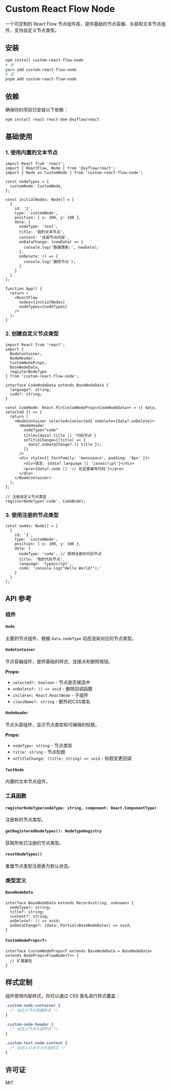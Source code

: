 # Custom React Flow Node

一个可定制的 React Flow 节点组件库，提供基础的节点容器、头部和文本节点组件，支持自定义节点类型。

## 安装

```bash
npm install custom-react-flow-node
# 或
yarn add custom-react-flow-node
# 或
pnpm add custom-react-flow-node
```

## 依赖

确保你的项目已安装以下依赖：

```bash
npm install react react-dom @xyflow/react
```

## 基础使用

### 1. 使用内置的文本节点

```tsx
import React from 'react';
import { ReactFlow, Node } from '@xyflow/react';
import { Node as CustomNode } from 'custom-react-flow-node';

const nodeTypes = {
  customNode: CustomNode,
};

const initialNodes: Node[] = [
  {
    id: '1',
    type: 'customNode',
    position: { x: 100, y: 100 },
    data: {
      nodeType: 'text',
      title: '我的文本节点',
      content: '这是节点内容',
      onDataChange: (newData) => {
        console.log('数据更新:', newData);
      },
      onDelete: () => {
        console.log('删除节点');
      }
    }
  }
];

function App() {
  return (
    <ReactFlow
      nodes={initialNodes}
      nodeTypes={nodeTypes}
    />
  );
}
```

### 2. 创建自定义节点类型

```tsx
import React from 'react';
import { 
  NodeContainer, 
  NodeHeader, 
  CustomNodeProps, 
  BaseNodeData,
  registerNodeType 
} from 'custom-react-flow-node';

interface CodeNodeData extends BaseNodeData {
  language?: string;
  code?: string;
}

const CodeNode: React.FC<CustomNodeProps<CodeNodeData>> = ({ data, selected }) => {
  return (
    <NodeContainer selected={selected} onDelete={data?.onDelete}>
      <NodeHeader
        nodeType="code"
        title={data?.title || '代码节点'}
        onTitleChange={(title) => {
          data?.onDataChange?.({ title });
        }}
      />
      <div style={{ fontFamily: 'monospace', padding: '8px' }}>
        <div>语言: {data?.language || 'javascript'}</div>
        <pre>{data?.code || '// 在这里编写代码'}</pre>
      </div>
    </NodeContainer>
  );
};

// 注册自定义节点类型
registerNodeType('code', CodeNode);
```

### 3. 使用注册的节点类型

```tsx
const nodes: Node[] = [
  {
    id: '1',
    type: 'customNode',
    position: { x: 100, y: 100 },
    data: {
      nodeType: 'code', // 使用注册的代码节点
      title: '我的代码节点',
      language: 'typescript',
      code: 'console.log("Hello World!");'
    }
  }
];
```

## API 参考

### 组件

#### `Node`
主要的节点组件，根据 `data.nodeType` 动态渲染对应的节点类型。

#### `NodeContainer`
节点容器组件，提供基础的样式、连接点和删除按钮。

**Props:**
- `selected?: boolean` - 节点是否被选中
- `onDelete?: () => void` - 删除回调函数
- `children: React.ReactNode` - 子组件
- `className?: string` - 额外的CSS类名

#### `NodeHeader`
节点头部组件，显示节点类型和可编辑的标题。

**Props:**
- `nodeType: string` - 节点类型
- `title: string` - 节点标题
- `onTitleChange: (title: string) => void` - 标题变更回调

#### `TextNode`
内置的文本节点组件。

### 工具函数

#### `registerNodeType(nodeType: string, component: React.ComponentType)`
注册新的节点类型。

#### `getRegisteredNodeTypes(): NodeTypeRegistry`
获取所有已注册的节点类型。

#### `resetNodeTypes()`
重置节点类型注册表为默认状态。

### 类型定义

#### `BaseNodeData`
```tsx
interface BaseNodeData extends Record<string, unknown> {
  nodeType?: string;
  title?: string;
  content?: string;
  onDelete?: () => void;
  onDataChange?: (data: Partial<BaseNodeData>) => void;
}
```

#### `CustomNodeProps<T>`
```tsx
interface CustomNodeProps<T extends BaseNodeData = BaseNodeData> extends NodeProps<FlowNode<T>> {
  // 扩展属性
}
```

## 样式定制

组件使用内联样式，你可以通过 CSS 类名进行样式覆盖：

```css
.custom-node-container {
  /* 自定义节点容器样式 */
}

.custom-node-header {
  /* 自定义节点头部样式 */
}

.custom-text-node-content {
  /* 自定义文本节点内容样式 */
}
```

## 许可证

MIT